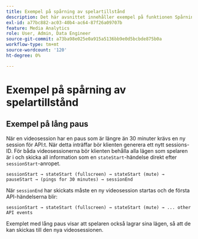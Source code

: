 ```yaml
---
title: Exempel på spårning av spelartillstånd
description: Det här avsnittet innehåller exempel på funktionen Spårning av spelartillstånd.
exl-id: a77bc882-ac03-40b4-ac64-87f26a09707b
feature: Media Analytics
role: User, Admin, Data Engineer
source-git-commit: a73ba98e025e0a915a5136bb9e0d5bcbde875b0a
workflow-type: tm+mt
source-wordcount: '120'
ht-degree: 0%

---
```


# Exempel på spårning av spelartillstånd


## Exempel på lång paus

När en videosession har en paus som är längre än 30 minuter krävs en ny session för API:t. När detta inträffar bör klienten generera ett nytt sessions-ID. För båda videosessionerna bör klienten behålla alla lägen som spelaren är i och skicka all information som en `stateStart`-händelse direkt efter `sessionStart`-anropet.

`sessionStart → stateStart (fullscreen) → stateStart (mute) → pauseStart → (pings for 30 minutes) → sessionEnd`

När `sessionEnd` har skickats måste en ny videosession startas och de första API-händelserna blir:

`sessionStart → stateStart (fullscreen) → stateStart (mute) → ... other API events`

Exemplet med lång paus visar att spelaren också lagrar sina lägen, så att de kan skickas till den nya videosessionen.
